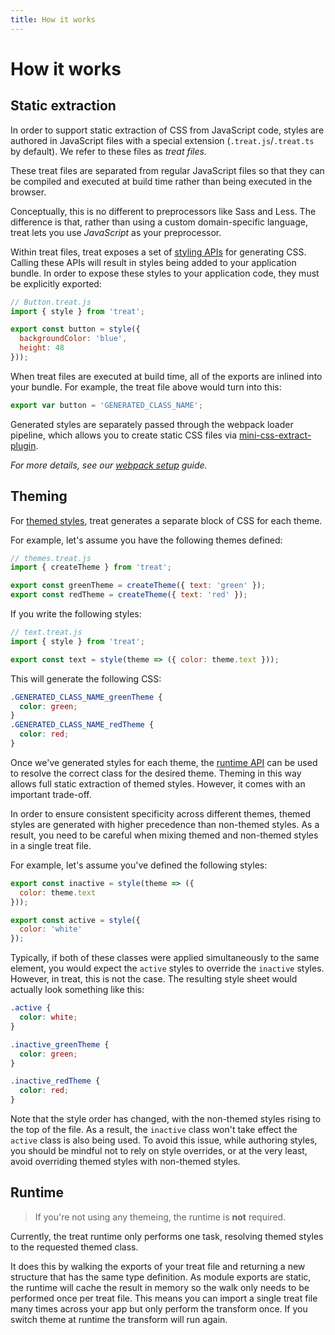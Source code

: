 ```yaml
---
title: How it works
---
```


# How it works

## Static extraction

In order to support static extraction of CSS from JavaScript code, styles are authored in JavaScript files with a special extension (`.treat.js`/`.treat.ts` by default). We refer to these files as _treat files._

These treat files are separated from regular JavaScript files so that they can be compiled and executed at build time rather than being executed in the browser.

Conceptually, this is no different to preprocessors like Sass and Less. The difference is that, rather than using a custom domain-specific language, treat lets you use _JavaScript_ as your preprocessor.

Within treat files, treat exposes a set of [styling APIs](styling-api) for generating CSS. Calling these APIs will result in styles being added to your application bundle. In order to expose these styles to your application code, they must be explicitly exported:

```js
// Button.treat.js
import { style } from 'treat';

export const button = style({
  backgroundColor: 'blue',
  height: 48
}));
```

When treat files are executed at build time, all of the exports are inlined into your bundle. For example, the treat file above would turn into this:

```js
export var button = 'GENERATED_CLASS_NAME';
```

Generated styles are separately passed through the webpack loader pipeline, which allows you to create static CSS files via [mini-css-extract-plugin](https://github.com/webpack-contrib/mini-css-extract-plugin).

_For more details, see our [webpack setup](setup#webpack-setup) guide._

## Theming

For [themed styles](data-types#themedstyles), treat generates a separate block of CSS for each theme.

For example, let's assume you have the following themes defined:

```js
// themes.treat.js
import { createTheme } from 'treat';

export const greenTheme = createTheme({ text: 'green' });
export const redTheme = createTheme({ text: 'red' });
```

If you write the following styles:

```js
// text.treat.js
import { style } from 'treat';

export const text = style(theme => ({ color: theme.text }));
```

This will generate the following CSS:

```css
.GENERATED_CLASS_NAME_greenTheme {
  color: green;
}
.GENERATED_CLASS_NAME_redTheme {
  color: red;
}
```

Once we've generated styles for each theme, the [runtime API](runtime-api) can be used to resolve the correct class for the desired theme. Theming in this way allows full static extraction of themed styles. However, it comes with an important trade-off.

In order to ensure consistent specificity across different themes, themed styles are generated with higher precedence than non-themed styles. As a result, you need to be careful when mixing themed and non-themed styles in a single treat file.

For example, let's assume you've defined the following styles:

```js
export const inactive = style(theme => ({
  color: theme.text
}));

export const active = style({
  color: 'white'
});
```

Typically, if both of these classes were applied simultaneously to the same element, you would expect the `active` styles to override the `inactive` styles. However, in treat, this is not the case. The resulting style sheet would actually look something like this:

```css
.active {
  color: white;
}

.inactive_greenTheme {
  color: green;
}

.inactive_redTheme {
  color: red;
}
```

Note that the style order has changed, with the non-themed styles rising to the top of the file. As a result, the `inactive` class won't take effect the `active` class is also being used. To avoid this issue, while authoring styles, you should be mindful not to rely on style overrides, or at the very least, avoid overriding themed styles with non-themed styles.

## Runtime

> If you're not using any themeing, the runtime is **not** required.

Currently, the treat runtime only performs one task, resolving themed styles to the requested themed class.

It does this by walking the exports of your treat file and returning a new structure that has the same type definition. As module exports are static, the runtime will cache the result in memory so the walk only needs to be performed once per treat file. This means you can import a single treat file many times across your app but only perform the transform once. If you switch theme at runtime the transform will run again.
